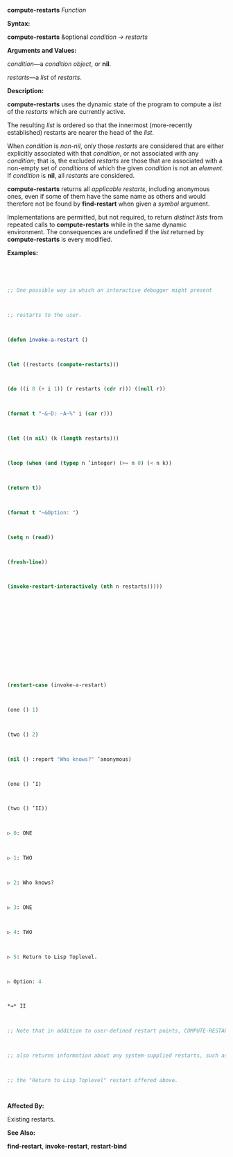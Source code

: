 **compute-restarts** *Function* 



**Syntax:** 



**compute-restarts** &optional *condition → restarts* 



**Arguments and Values:** 



*condition*—a *condition object*, or **nil**. 



*restarts*—a *list* of *restarts*. 



**Description:** 



**compute-restarts** uses the dynamic state of the program to compute a *list* of the *restarts* which are currently active. 



The resulting *list* is ordered so that the innermost (more-recently established) restarts are nearer the head of the *list*. 



When *condition* is *non-nil*, only those *restarts* are considered that are either explicitly associated with that *condition*, or not associated with any *condition*; that is, the excluded *restarts* are those that are associated with a non-empty set of *conditions* of which the given *condition* is not an *element*. If *condition* is **nil**, all *restarts* are considered. 



**compute-restarts** returns all *applicable restarts*, including anonymous ones, even if some of them have the same name as others and would therefore not be found by **find-restart** when given a *symbol* argument. 



Implementations are permitted, but not required, to return *distinct lists* from repeated calls to **compute-restarts** while in the same dynamic environment. The consequences are undefined if the *list* returned by **compute-restarts** is every modified. 



**Examples:**
```lisp
 



;; One possible way in which an interactive debugger might present 



;; restarts to the user. 



(defun invoke-a-restart () 



(let ((restarts (compute-restarts))) 



(do ((i 0 (+ i 1)) (r restarts (cdr r))) ((null r)) 



(format t "~&~D: ~A~%" i (car r))) 



(let ((n nil) (k (length restarts))) 



(loop (when (and (typep n ’integer) (>= n 0) (< n k)) 



(return t)) 



(format t "~&Option: ") 



(setq n (read)) 



(fresh-line)) 



(invoke-restart-interactively (nth n restarts))))) 







 



 



(restart-case (invoke-a-restart) 



(one () 1) 



(two () 2) 



(nil () :report "Who knows?" ’anonymous) 



(one () ’I) 



(two () ’II)) 



▷ 0: ONE 



▷ 1: TWO 



▷ 2: Who knows? 



▷ 3: ONE 



▷ 4: TWO 



▷ 5: Return to Lisp Toplevel. 



▷ Option: 4 



*→* II 



;; Note that in addition to user-defined restart points, COMPUTE-RESTARTS 



;; also returns information about any system-supplied restarts, such as 



;; the "Return to Lisp Toplevel" restart offered above. 




```
**Affected By:** 



Existing restarts. 



**See Also:** 



**find-restart**, **invoke-restart**, **restart-bind** 



